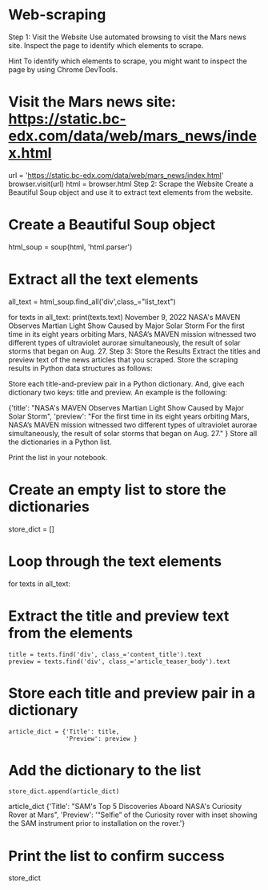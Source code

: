 # Web-scraping

Step 1: Visit the Website
Use automated browsing to visit the Mars news site. Inspect the page to identify which elements to scrape.

Hint To identify which elements to scrape, you might want to inspect the page by using Chrome DevTools.

# Visit the Mars news site: https://static.bc-edx.com/data/web/mars_news/index.html
url = 'https://static.bc-edx.com/data/web/mars_news/index.html'
browser.visit(url)
html = browser.html
Step 2: Scrape the Website
Create a Beautiful Soup object and use it to extract text elements from the website.

# Create a Beautiful Soup object
html_soup = soup(html, 'html.parser')
# Extract all the text elements
all_text = html_soup.find_all('div',class_="list_text")

for texts in all_text:
    print(texts.text) 
November 9, 2022
NASA's MAVEN Observes Martian Light Show Caused by Major Solar Storm
For the first time in its eight years orbiting Mars, NASA’s MAVEN mission witnessed two different types of ultraviolet aurorae simultaneously, the result of solar storms that began on Aug. 27.
Step 3: Store the Results
Extract the titles and preview text of the news articles that you scraped. Store the scraping results in Python data structures as follows:

Store each title-and-preview pair in a Python dictionary. And, give each dictionary two keys: title and preview. An example is the following:

{'title': "NASA's MAVEN Observes Martian Light Show Caused by Major Solar Storm", 
 'preview': "For the first time in its eight years orbiting Mars, NASA’s MAVEN mission witnessed two different types of ultraviolet aurorae simultaneously, the result of solar storms that began on Aug. 27."
}
Store all the dictionaries in a Python list.

Print the list in your notebook.

# Create an empty list to store the dictionaries
store_dict = []
# Loop through the text elements
for texts in all_text:
    
# Extract the title and preview text from the elements
    title = texts.find('div', class_='content_title').text
    preview = texts.find('div', class_='article_teaser_body').text

# Store each title and preview pair in a dictionary
    article_dict = {'Title': title,
                    'Preview': preview }

# Add the dictionary to the list
    store_dict.append(article_dict)
   
article_dict
{'Title': "SAM's Top 5 Discoveries Aboard NASA's Curiosity Rover at Mars",
 'Preview': '“Selfie” of the Curiosity rover with inset showing the SAM instrument prior to installation on the rover.'}
# Print the list to confirm success
store_dict
